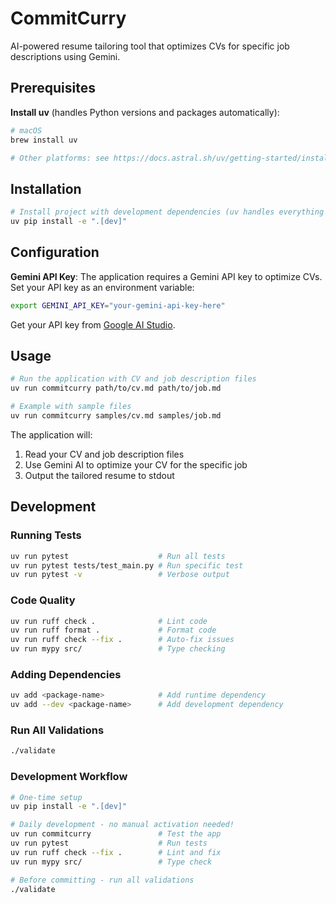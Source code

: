 # CommitCurry

AI-powered resume tailoring tool that optimizes CVs for specific job descriptions using Gemini.

## Prerequisites

**Install uv** (handles Python versions and packages automatically):

```bash
# macOS
brew install uv

# Other platforms: see https://docs.astral.sh/uv/getting-started/installation/
```

## Installation

```bash
# Install project with development dependencies (uv handles everything automatically)
uv pip install -e ".[dev]"
```

## Configuration

**Gemini API Key**: The application requires a Gemini API key to optimize CVs. Set your API key as an environment variable:

```bash
export GEMINI_API_KEY="your-gemini-api-key-here"
```

Get your API key from [Google AI Studio](https://aistudio.google.com/app/apikey).

## Usage

```bash
# Run the application with CV and job description files
uv run commitcurry path/to/cv.md path/to/job.md

# Example with sample files
uv run commitcurry samples/cv.md samples/job.md
```

The application will:
1. Read your CV and job description files
2. Use Gemini AI to optimize your CV for the specific job
3. Output the tailored resume to stdout

## Development

### Running Tests
```bash
uv run pytest                    # Run all tests
uv run pytest tests/test_main.py # Run specific test
uv run pytest -v                 # Verbose output
```

### Code Quality
```bash
uv run ruff check .              # Lint code
uv run ruff format .             # Format code
uv run ruff check --fix .        # Auto-fix issues
uv run mypy src/                 # Type checking
```

### Adding Dependencies
```bash
uv add <package-name>            # Add runtime dependency
uv add --dev <package-name>      # Add development dependency
```

### Run All Validations
```bash
./validate
```

### Development Workflow
```bash
# One-time setup
uv pip install -e ".[dev]"

# Daily development - no manual activation needed!
uv run commitcurry               # Test the app
uv run pytest                    # Run tests
uv run ruff check --fix .        # Lint and fix
uv run mypy src/                 # Type check

# Before committing - run all validations
./validate
```
